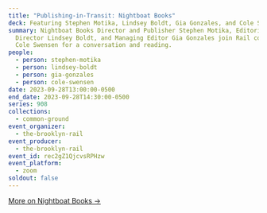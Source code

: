 ```yaml
---
title: "Publishing-in-Transit: Nightboat Books"
deck: Featuring Stephen Motika, Lindsey Boldt, Gia Gonzales, and Cole Swensen
summary: Nightboat Books Director and Publisher Stephen Motika, Editorial
  Director Lindsey Boldt, and Managing Editor Gia Gonzales join Rail contributor
  Cole Swensen for a conversation and reading.
people:
  - person: stephen-motika
  - person: lindsey-boldt
  - person: gia-gonzales
  - person: cole-swensen
date: 2023-09-28T13:00:00-0500
end_date: 2023-09-28T14:30:00-0500
series: 908
collections:
  - common-ground
event_organizer:
  - the-brooklyn-rail
event_producer:
  - the-brooklyn-rail
event_id: rec2gZ1QjcvsRPHzw
event_platform:
  - zoom
soldout: false
---
```

[M﻿ore on Nightboat Books →](https://nightboat.org/)